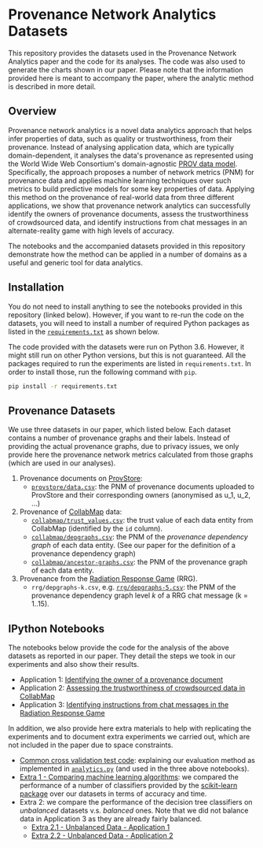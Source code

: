 # Provenance Network Analytics Datasets

This repository provides the datasets used in the Provenance Network Analytics
paper and the code for its analyses. The code was also used to generate the
charts shown in our paper. Please note that the information provided here is
meant to accompany the paper, where the analytic method is described in more
detail.

## Overview

Provenance network analytics is a novel data analytics approach that helps infer
properties of data, such as quality or trustworthiness, from their provenance.
Instead of analysing application data, which are typically domain-dependent, it
analyses the data's provenance as represented using the World Wide Web
Consortium's domain-agnostic [PROV data model](https://www.w3.org/TR/prov-dm/).
Specifically, the approach proposes a number of network metrics (PNM) for
provenance data and applies machine learning techniques over such metrics to
build predictive models for some key properties of data. Applying this method on
the provenance of real-world data from three different applications, we show
that provenance network analytics can successfully identify the owners of
provenance documents, assess the trustworthiness of crowdsourced data, and
identify instructions from chat messages in an alternate-reality game with high
levels of accuracy.

The notebooks and the accompanied datasets provided in this repository
demonstrate how the method can be applied in a number of domains as a useful and
generic tool for data analytics.

## Installation

You do not need to install anything to see the notebooks provided in this repository (linked below). However, if you want to re-run the code on the datasets, you will need to install a number of required Python packages as listed in the [`requirements.txt`](requirements.txt) as shown below.

The code provided with the datasets were run on Python 3.6. However, it might still run on other Python versions, but this is not guaranteed. All the packages required to run the experiments are listed in `requirements.txt`. In order to install those, run the following command with `pip`.
```bash
pip install -r requirements.txt
```

## Provenance Datasets

We use three datasets in our paper, which listed below. Each dataset contains a
number of provenance graphs and their labels. Instead of providing the actual
provenance graphs, due to privacy issues, we only provide here the provenance
network metrics calculated from those graphs (which are used in our analyses).

1. Provenance documents on [ProvStore](https://provenance.ecs.soton.ac.uk/store/):
    - [`provstore/data.csv`](provstore/data.csv): the PNM of provenance documents uploaded to ProvStore and their corresponding owners (anonymised as u_1, u_2, ...)
2. Provenance of [CollabMap](https://collabmap.org/) data:
    - [`collabmap/trust_values.csv`](collabmap/trust_values.csv): the trust value of each data entity from CollabMap (identified by the `id` column).
    - [`collabmap/depgraphs.csv`](collabmap/depgraphs.csv): the PNM of the _provenance dependency graph_ of each data entity. (See our paper for the definition of a provenance dependency graph)
    - [`collabmap/ancestor-graphs.csv`](collabmap/ancestor-graphs.csv): the PNM of the provenance graph of each data entity.
3. Provenance from the [Radiation Response Game](https://dx.doi.org/10.1007/978-3-319-06498-7_4) (RRG).
    - `rrg/depgraphs-k.csv`, e.g. [`rrg/depgraphs-5.csv`](rrg/depgraphs-5.csv): the PNM of the provenance dependency graph level _k_ of a RRG chat message (k = 1..15).


## IPython Notebooks

The notebooks below provide the code for the analysis of the above datasets as reported in our paper. They detail the steps we took in our experiments and also show their results.

- Application 1: [Identifying the owner of a provenance document](Application%201%20-%20ProvStore%20Documents.ipynb)
- Application 2: [Assessing the trustworthiness of crowdsourced data in CollabMap](Application%202%20-%20CollabMap%20Data%20Quality.ipynb)
- Application 3: [Identifying instructions from chat messages in the Radiation Response Game](Application%203%20-%20RRG%20Messages.ipynb)

In addition, we also provide here extra materials to help with replicating the
experiments and to document extra experiments we carried out, which are not
included in the paper due to space constraints.

- [Common cross validation test code](Cross%20Validation%20Code.ipynb): explaining our evaluation method as implemented in [`analytics.py`](analytics.py) (and used in the three above notebooks).
- [Extra 1 - Comparing machine learning algorithms](Extra%201%20-%20Comparing%20ML%20algorithms.ipynb): we compared the performance of a number of classifiers provided by the [scikit-learn package](http://scikit-learn.org/stable/) over our datasets in terms of accuracy and time.
- Extra 2: we compare the performance of the decision tree classifiers on
_unbalanced_ datasets v.s. _balanced_ ones. Note that we did not balance data
in Application 3 as they are already fairly balanced.
    + [Extra 2.1 - Unbalanced Data - Application 1](Extra%202.1%20-%20Unbalanced%20Data%20-%20Application%201.ipynb)
    + [Extra 2.2 - Unbalanced Data - Application 2](Extra%202.1%20-%20Unbalanced%20Data%20-%20Application%202.ipynb)
